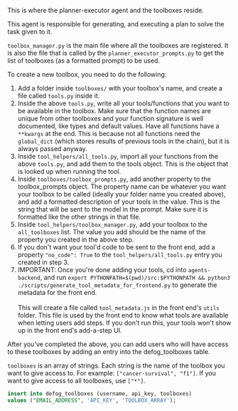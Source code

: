 This is where the planner-executor agent and the toolboxes reside.

This agent is responsible for generating, and executing a plan to solve the task given to it.

`toolbox_manager.py` is the main file where all the toolboxes are registered. It is also the file that is called by the `planner_executor_prompts.py` to get the list of toolboxes (as a formatted prompt) to be used.

To create a new toolbox, you need to do the following:

1. Add a folder inside `toolboxes/` with your toolbox's name, and create a file called `tools.py` inside it.
2. Inside the above `tools.py`, write all your tools/functions that you want to be available in the toolbox. Make sure that the function names are unique from other toolboxes and your function signature is well documented, like types and default values. Have all functions have a `**kwargs` at the end. This is because not all functions need the `global_dict` (which stores results of previous tools in the chain), but it is always passed anyway.
3. Inside `tool_helpers/all_tools.py`, import all your functions from the above `tools.py`, and add them to the tools object. This is the object that is looked up when running the tool.
4. Inside `toolboxes/toolbox_prompts.py`, add another property to the toolbox_prompts object. The property name can be whatever you want your toolbox to be called (ideally your folder name you created above), and add a formatted description of your tools in the value. This is the string that will be sent to the model in the prompt. Make sure it is formatted like the other strings in that file.
5. Inside `tool_helpers/toolbox_manager.py`, add your toolbox to the `all_toolboxes` list. The value you add should be the name of the property you created in the above step.
6. If you don't want your tool'd code to be sent to the front end, add a property `"no_code": True` to the `tool_helpers/all_tools.py` entry you created in step 3.
7. IMPORTANT: Once you're done adding your tools, cd into `agents-backend`, and run `export PYTHONPATH=$(pwd)/src:$PYTHONPATH && python3 ./scripts/generate_tool_metadata_for_frontend.py` to generate the metadata for the front end.<br><br> This will create a file called `tool_metadata.js` in the front end's `utils` folder. This file is used by the front end to know what tools are available when letting users add steps. If you don't run this, your tools won't show up in the front end's add-a-step UI.

After you've completed the above, you can add users who will have access to these toolboxes by adding an entry into the defog_toolboxes table.

`toolboxes` is an array of strings. Each string is the name of the toolbox you want to give access to. For example: `["cancer-survival", "f1"]`. If you want to give access to all toolboxes, use `["*"]`.

```SQL
insert into defog_toolboxes (username, api_key, toolboxes)
values ("EMAIL_ADDRESS", 'API_KEY', 'TOOLBOX_ARRAY');
```
